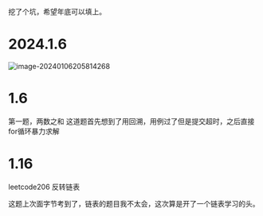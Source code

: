 挖了个坑，希望年底可以填上。

# 2024.1.6

![image-20240106205814268](http://panpan.dapanna.cn//image-20240106205814268.png)

# 1.6
第一题，两数之和
这道题首先想到了用回溯，用例过了但是提交超时，之后直接for循环暴力求解

# 1.16

leetcode206 反转链表

这题上次面字节考到了，链表的题目我不太会，这次算是开了一个链表学习的头。
